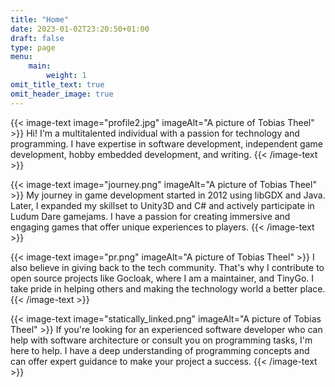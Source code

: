 ```yaml
---
title: "Home"
date: 2023-01-02T23:20:50+01:00
draft: false
type: page
menu:
    main:
        weight: 1
omit_title_text: true
omit_header_image: true
---
```


{{< image-text image="profile2.jpg" imageAlt="A picture of Tobias Theel" >}}
Hi! I'm a multitalented individual with a passion for technology and programming. I have expertise in software development, independent game development, hobby embedded development, and writing.
{{< /image-text >}}

{{< image-text image="journey.png" imageAlt="A picture of Tobias Theel" >}}
My journey in game development started in 2012 using libGDX and Java. Later, I expanded my skillset to Unity3D and C# and actively participate in Ludum Dare gamejams. I have a passion for creating immersive and engaging games that offer unique experiences to players.
{{< /image-text >}}

{{< image-text image="pr.png" imageAlt="A picture of Tobias Theel" >}}
I also believe in giving back to the tech community. That's why I contribute to open source projects like Gocloak, where I am a maintainer, and TinyGo. I take pride in helping others and making the technology world a better place.
{{< /image-text >}}

{{< image-text image="statically_linked.png" imageAlt="A picture of Tobias Theel" >}}
If you're looking for an experienced software developer who can help with software architecture or consult you on programming tasks, I'm here to help. I have a deep understanding of programming concepts and can offer expert guidance to make your project a success.
{{< /image-text >}}